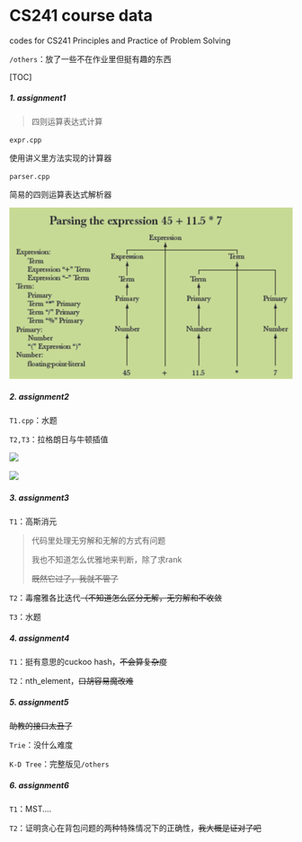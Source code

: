 # CS241 course data
codes for CS241 Principles and Practice of Problem Solving

`/others`：放了一些不在作业里但挺有趣的东西

[TOC]

##### 1. assignment1

>  四则运算表达式计算

`expr.cpp`

使用讲义里方法实现的计算器

`parser.cpp`

简易的四则运算表达式解析器

![](images/expr.png)

##### 2. assignment2

```T1.cpp```：水题

```T2,T3```：拉格朗日与牛顿插值

![](images/h21.png)

![](images/h22.png)

##### 3. assignment3

```T1```：高斯消元

> 代码里处理无穷解和无解的方式有问题
>
> 我也不知道怎么优雅地来判断，除了求rank
>
> ~~既然它过了，我就不管了~~

```T2```：毒瘤雅各比迭代~~（不知道怎么区分无解，无穷解和不收敛~~

```T3```：水题

##### 4. assignment4

```T1```：挺有意思的cuckoo hash，~~不会算复杂度~~

```T2```：nth_element，~~口胡容易魔改难~~

##### 5. assignment5

~~助教的接口太丑了~~

`Trie`：没什么难度

`K-D Tree`：完整版见`/others`

##### 6. assignment6

`T1`：MST....

`T2`：证明贪心在背包问题的两种特殊情况下的正确性，~~我大概是证对了吧~~